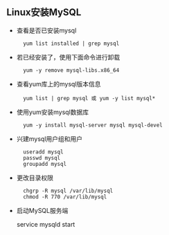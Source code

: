 ## Linux安装MySQL

- 查看是否已安装mysql

		yum list installed | grep mysql

- 若已经安装了，使用下面命令进行卸载

		yum -y remove mysql-libs.x86_64

- 查看yum库上的mysql版本信息

		yum list | grep mysql 或 yum -y list mysql*


- 使用yum安装mysql数据库

		yum -y install mysql-server mysql mysql-devel


- 兴建mysql用户组和用户

		useradd mysql
		passwd mysql
		groupadd mysql


- 更改目录权限

		chgrp -R mysql /var/lib/mysql
		chmod -R 770 /var/lib/mysql

- 启动MySQL服务端

	service mysqld start 














